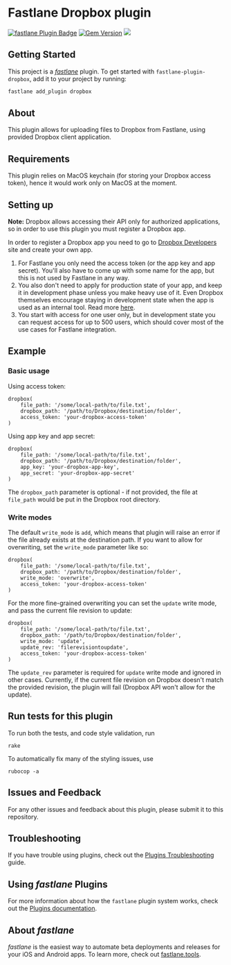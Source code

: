 # Fastlane Dropbox plugin

[![fastlane Plugin Badge](https://rawcdn.githack.com/fastlane/fastlane/master/fastlane/assets/plugin-badge.svg)](https://rubygems.org/gems/fastlane-plugin-dropbox) [![Gem Version](https://badge.fury.io/rb/fastlane-plugin-dropbox.svg)](https://badge.fury.io/rb/fastlane-plugin-dropbox) ![](https://github.com/ayoy/fastlane-plugin-dropbox/workflows/Ruby/badge.svg)


## Getting Started

This project is a [_fastlane_](https://github.com/fastlane/fastlane) plugin. To get started with `fastlane-plugin-dropbox`, add it to your project by running:

```bash
fastlane add_plugin dropbox
```

## About

This plugin allows for uploading files to Dropbox from Fastlane, using provided Dropbox client application.

## Requirements

This plugin relies on MacOS keychain (for storing your Dropbox access token), hence it would work only on MacOS at the moment.

## Setting up

**Note:** Dropbox allows accessing their API only for authorized applications, so in order to use this plugin you must register a Dropbox app.

In order to register a Dropbox app you need to go to [Dropbox Developers](https://www.dropbox.com/developers/apps) site and create your own app. 

1. For Fastlane you only need the access token (or the app key and app secret). You'll also have to come up with some name for the app, but this is not used by Fastlane in any way.
1. You also don't need to apply for production state of your app, and keep it in development phase unless you make heavy use of it. Even Dropbox themselves encourage staying in development state when the app is used as an internal tool. Read more [here](https://www.dropbox.com/developers/reference/developer-guide#production-approval).
1. You start with access for one user only, but in development state you can request access for up to 500 users, which should cover most of the use cases for Fastlane integration.

## Example

### Basic usage

Using access token:

    dropbox(
        file_path: '/some/local-path/to/file.txt',
        dropbox_path: '/path/to/Dropbox/destination/folder',
        access_token: 'your-dropbox-access-token'
    )

Using app key and app secret:

    dropbox(
        file_path: '/some/local-path/to/file.txt',
        dropbox_path: '/path/to/Dropbox/destination/folder',
        app_key: 'your-dropbox-app-key',
        app_secret: 'your-dropbox-app-secret'
    )

The `dropbox_path` parameter is optional - if not provided, the file at `file_path` would be put in the Dropbox root directory.

### Write modes

The default `write_mode` is `add`, which means that plugin will raise an error if the file already exists at the destination path. If you want to allow for overwriting, set the `write_mode` parameter like so:

    dropbox(
        file_path: '/some/local-path/to/file.txt',
        dropbox_path: '/path/to/Dropbox/destination/folder',
        write_mode: 'overwrite',
        access_token: 'your-dropbox-access-token'
    )

For the more fine-grained overwriting you can set the `update` write mode, and pass the current file revision to update:

    dropbox(
        file_path: '/some/local-path/to/file.txt',
        dropbox_path: '/path/to/Dropbox/destination/folder',
        write_mode: 'update',
        update_rev: 'filerevisiontoupdate',
        access_token: 'your-dropbox-access-token'
    )

The `update_rev` parameter is required for `update` write mode and ignored in other cases. Currently, if the current file revision on Dropbox doesn't match the provided revision, the plugin will fail (Dropbox API won't allow for the update).


## Run tests for this plugin

To run both the tests, and code style validation, run

```
rake
```

To automatically fix many of the styling issues, use
```
rubocop -a
```

## Issues and Feedback

For any other issues and feedback about this plugin, please submit it to this repository.

## Troubleshooting

If you have trouble using plugins, check out the [Plugins Troubleshooting](https://docs.fastlane.tools/plugins/plugins-troubleshooting/) guide.

## Using _fastlane_ Plugins

For more information about how the `fastlane` plugin system works, check out the [Plugins documentation](https://docs.fastlane.tools/plugins/create-plugin/).

## About _fastlane_

_fastlane_ is the easiest way to automate beta deployments and releases for your iOS and Android apps. To learn more, check out [fastlane.tools](https://fastlane.tools).
